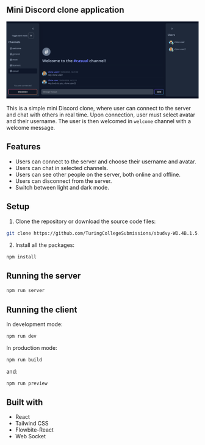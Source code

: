 ## Mini Discord clone application

<p align="center">
<img src="https://github.com/sbudvytis/mini-discord-clone/blob/master/src/assets/preview.png">
</p>

This is a simple mini Discord clone, where user can connect to the server and chat with others in real time. Upon connection, user must select avatar and their username. The user is then welcomed in `welcome` channel with a welcome message.

## Features

- Users can connect to the server and choose their username and avatar.
- Users can chat in selected channels.
- Users can see other people on the server, both online and offline.
- Users can disconnect from the server.
- Switch between light and dark mode.

## Setup

1. Clone the repository or download the source code files:

```bash
git clone https://github.com/TuringCollegeSubmissions/sbudvy-WD.4B.1.5.git
```

2. Install all the packages:

```bash
npm install
```

## Running the server

```bash
npm run server
```

## Running the client

In development mode:

```bash
npm run dev
```

In production mode:

```bash
npm run build
```
and:
```bash
npm run preview
```

## Built with

- React
- Tailwind CSS
- Flowbite-React
- Web Socket
